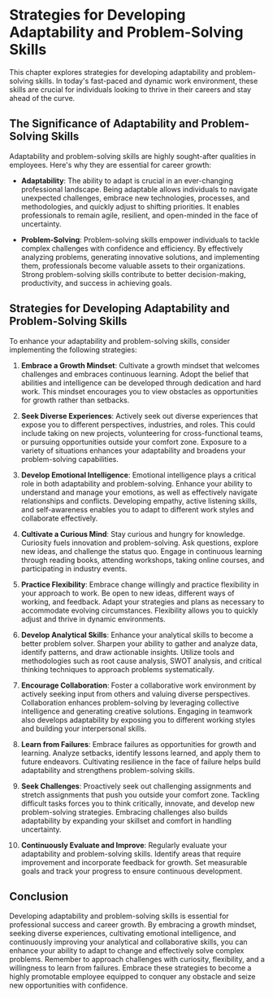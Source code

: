 Strategies for Developing Adaptability and Problem-Solving Skills
==========================================================================

This chapter explores strategies for developing adaptability and problem-solving skills. In today's fast-paced and dynamic work environment, these skills are crucial for individuals looking to thrive in their careers and stay ahead of the curve.

The Significance of Adaptability and Problem-Solving Skills
-----------------------------------------------------------

Adaptability and problem-solving skills are highly sought-after qualities in employees. Here's why they are essential for career growth:

* **Adaptability**: The ability to adapt is crucial in an ever-changing professional landscape. Being adaptable allows individuals to navigate unexpected challenges, embrace new technologies, processes, and methodologies, and quickly adjust to shifting priorities. It enables professionals to remain agile, resilient, and open-minded in the face of uncertainty.

* **Problem-Solving**: Problem-solving skills empower individuals to tackle complex challenges with confidence and efficiency. By effectively analyzing problems, generating innovative solutions, and implementing them, professionals become valuable assets to their organizations. Strong problem-solving skills contribute to better decision-making, productivity, and success in achieving goals.

Strategies for Developing Adaptability and Problem-Solving Skills
-----------------------------------------------------------------

To enhance your adaptability and problem-solving skills, consider implementing the following strategies:

1. **Embrace a Growth Mindset**: Cultivate a growth mindset that welcomes challenges and embraces continuous learning. Adopt the belief that abilities and intelligence can be developed through dedication and hard work. This mindset encourages you to view obstacles as opportunities for growth rather than setbacks.

2. **Seek Diverse Experiences**: Actively seek out diverse experiences that expose you to different perspectives, industries, and roles. This could include taking on new projects, volunteering for cross-functional teams, or pursuing opportunities outside your comfort zone. Exposure to a variety of situations enhances your adaptability and broadens your problem-solving capabilities.

3. **Develop Emotional Intelligence**: Emotional intelligence plays a critical role in both adaptability and problem-solving. Enhance your ability to understand and manage your emotions, as well as effectively navigate relationships and conflicts. Developing empathy, active listening skills, and self-awareness enables you to adapt to different work styles and collaborate effectively.

4. **Cultivate a Curious Mind**: Stay curious and hungry for knowledge. Curiosity fuels innovation and problem-solving. Ask questions, explore new ideas, and challenge the status quo. Engage in continuous learning through reading books, attending workshops, taking online courses, and participating in industry events.

5. **Practice Flexibility**: Embrace change willingly and practice flexibility in your approach to work. Be open to new ideas, different ways of working, and feedback. Adapt your strategies and plans as necessary to accommodate evolving circumstances. Flexibility allows you to quickly adjust and thrive in dynamic environments.

6. **Develop Analytical Skills**: Enhance your analytical skills to become a better problem solver. Sharpen your ability to gather and analyze data, identify patterns, and draw actionable insights. Utilize tools and methodologies such as root cause analysis, SWOT analysis, and critical thinking techniques to approach problems systematically.

7. **Encourage Collaboration**: Foster a collaborative work environment by actively seeking input from others and valuing diverse perspectives. Collaboration enhances problem-solving by leveraging collective intelligence and generating creative solutions. Engaging in teamwork also develops adaptability by exposing you to different working styles and building your interpersonal skills.

8. **Learn from Failures**: Embrace failures as opportunities for growth and learning. Analyze setbacks, identify lessons learned, and apply them to future endeavors. Cultivating resilience in the face of failure helps build adaptability and strengthens problem-solving skills.

9. **Seek Challenges**: Proactively seek out challenging assignments and stretch assignments that push you outside your comfort zone. Tackling difficult tasks forces you to think critically, innovate, and develop new problem-solving strategies. Embracing challenges also builds adaptability by expanding your skillset and comfort in handling uncertainty.

10. **Continuously Evaluate and Improve**: Regularly evaluate your adaptability and problem-solving skills. Identify areas that require improvement and incorporate feedback for growth. Set measurable goals and track your progress to ensure continuous development.

Conclusion
----------

Developing adaptability and problem-solving skills is essential for professional success and career growth. By embracing a growth mindset, seeking diverse experiences, cultivating emotional intelligence, and continuously improving your analytical and collaborative skills, you can enhance your ability to adapt to change and effectively solve complex problems. Remember to approach challenges with curiosity, flexibility, and a willingness to learn from failures. Embrace these strategies to become a highly promotable employee equipped to conquer any obstacle and seize new opportunities with confidence.
